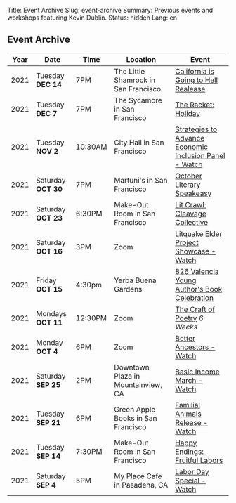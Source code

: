 Title: Event Archive
Slug: event-archive
Summary: Previous events and workshops featuring Kevin Dublin.
Status: hidden
Lang: en

## Event Archive

| Year | Date | Time | Location | Event |
| --- | --- | --- | --- | --- |
| 2021 | Tuesday <br/>**DEC 14** | 7PM | The Little Shamrock in San Francisco | [California is Going to Hell Realease](https://www.eventbrite.com/e/the-racket-reading-series-marshmallows-in-hell-w-sydney-vogl-tickets-216296397347) |
| 2021 | Tuesday <br/>**DEC 7** | 7PM | The Sycamore in San Francisco | [The Racket: Holiday](https://www.instagram.com/p/CXU9xoVLfTZ/) |
| 2021 | Tuesday **NOV 2** | 10:30AM | City Hall in San Francisco | [Strategies to Advance Economic Inclusion Panel - Watch](https://youtu.be/FmJjzl567V8?t=4704) |
| 2021 | Saturday **OCT 30** | 7PM | Martuni's in San Francisco | [October Literary Speakeasy](https://www.facebook.com/LiterarySpeakeasy/) |
| 2021 | Saturday **OCT 23** | 6:30PM | Make-Out Room in San Francisco | [Lit Crawl: Cleavage Collective](https://tockify.com/litcrawl/detail/7/1635039000000) |
| 2021 | Saturday **OCT 16** | 3PM | Zoom | [Litquake Elder Project Showcase - Watch](https://www.facebook.com/watch/?v=895171314451963) |
| 2021 | Friday <br/>**OCT 15** | 4:30pm | Yerba Buena Gardens | [826 Valencia Young Author's Book Celebration](https://ybgfestival.org/event/826-valencia-young-authors-book-project-celebration/) |
| 2021 | Mondays <br/>**OCT 11** | 12:30PM | Zoom | [The Craft of Poetry](https://elderwriting.net/dt-oak.html) *6 Weeks* |
| 2021 | Monday <br/>**OCT 4** | 6PM | Zoom | [Better Ancestors - Watch](https://www.youtube.com/playlist?list=PLNKVTaT7aEhxlrMHFXTk6Ol4G-fmgwRlc) |
| 2021 | Saturday **SEP 25** | 2PM | Downtown Plaza in Mountainview, CA | [Basic Income March - Watch](https://youtu.be/TAIrCL0UYzg?t=2147) |
| 2021 | Tuesday <br/>**SEP 21** | 6PM | Green Apple Books in San Francisco | [Familial Animals Release - Watch](https://www.youtube.com/watch?v=OnLZbjBFjTg) | 
| 2021 | Tuesday <br/>**SEP 14** | 7:30PM | Make-Out Room in San Francisco | [Happy Endings: Fruitful Labors](https://fb.me/e/1CJr7D1xo) |
| 2021 | Saturday <br/>**SEP 4** | 5PM | My Place Cafe in Pasadena, CA | [Labor Day Special - Watch](https://youtu.be/2m1fei5xdRo) |
